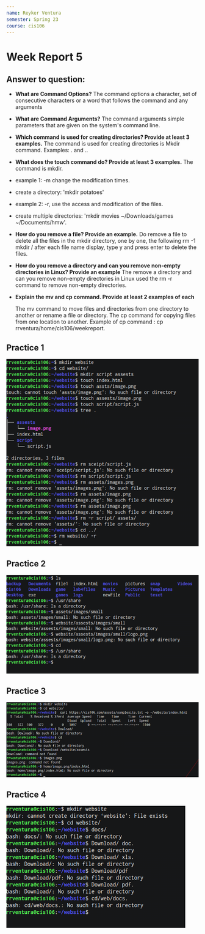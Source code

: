 ```yaml
---
name: Reyker Ventura
semester: Spring 23
course: cis106
---
```


# Week Report 5

## Answer to question:


* **What are Command Options?**
  The command options a character, set of consecutive characters or a word that follows the command and any arguments


* **What are Command Arguments?**
  The command arguments simple parameters that are given on the system's command line.
  

* **Which command is used for creating directories? Provide at least 3 examples.**
  The command is used for creating directories is Mkdir command. 
  Examples: . and ..
  

* **What does the touch command do? Provide at least 3 examples.**
The  command is mkdir.
* example 1: -m change the modification times.
* create a directory: 'mkdir potatoes'
* example 2: -r, use the access and modification of the files.
* create multiple directories: 'mkdir movies ~/Downloads/games ~/Documents/hmw'.
  


* **How do you remove a file? Provide an example.**
  Do remove a file to delete all the files in the mkdir directory, one by one, the following rm -1 mkdir / after each file name display, type y and press enter to delete the files.

* **How do you remove a directory and can you remove non-empty directories in Linux? Provide an example**
  The remove a directory and can you remove non-empty directories in Linux used the rm -r command to remove non-empty directories.

* **Explain the mv and cp command. Provide at least 2 examples of each**
  
  The mv command to move files and directories from one directory to another or rename a file or directory. The cp command for copying files from one location to another.
  Example of cp command : cp rrventura/home/cis106/weekreport.


## Practice 1
![practice 1](wr5-p1.png)<br>
## Practice 2
![practice 2](wr5-p2.png)<br>
## Practice 3
![practice 3](wr5-p3.png)<br>
## Practice 4
![practice 4](wr5-p4.png)<br>
  
